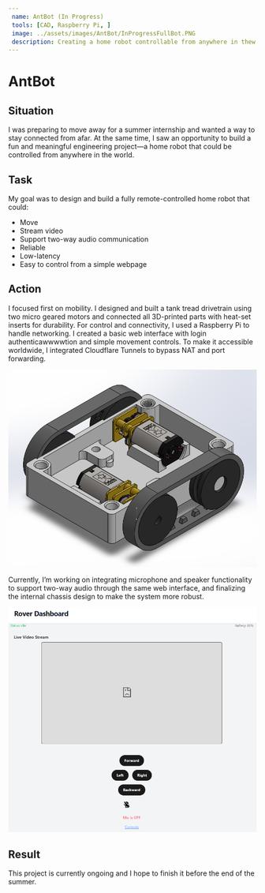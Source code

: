 ```yaml
---
 name: AntBot (In Progress)
 tools: [CAD, Raspberry Pi, ]
 image: ../assets/images/AntBot/InProgressFullBot.PNG
 description: Creating a home robot controllable from anywhere in thew world
---
```


# AntBot

## Situation

I was preparing to move away for a summer internship and wanted a way to stay connected from afar. At the same time, I saw an opportunity to build a fun and meaningful engineering project—a home robot that could be controlled from anywhere in the world.

## Task  

My goal was to design and build a fully remote-controlled home robot that could:
- Move
- Stream video
- Support two-way audio communication
- Reliable
- Low-latency
- Easy to control from a simple webpage

## Action

I focused first on mobility. I designed and built a tank tread drivetrain using two micro geared motors and connected all 3D-printed parts with heat-set inserts for durability. For control and connectivity, I used a Raspberry Pi to handle networking. I created a basic web interface with login authenticawwwwtion and simple movement controls. To make it accessible worldwide, I integrated Cloudflare Tunnels to bypass NAT and port forwarding.

<img src="../assets/images/AntBot/DriveTrain.png" alt="CAD image of drivetrain" width=600>

Currently, I’m working on integrating microphone and speaker functionality to support two-way audio through the same web interface, and finalizing the internal chassis design to make the system more robust.

<img src="../assets/images/AntBot/DashboardNoVideoFeed.png" alt="Image of early online dashboard" width=600>

## Result

This project is currently ongoing and I hope to finish it before the end of the summer.